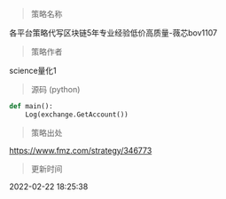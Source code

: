
> 策略名称

各平台策略代写区块链5年专业经验低价高质量-薇芯bov1107

> 策略作者

science量化1





> 源码 (python)

``` python
def main():
    Log(exchange.GetAccount())

```

> 策略出处

https://www.fmz.com/strategy/346773

> 更新时间

2022-02-22 18:25:38
